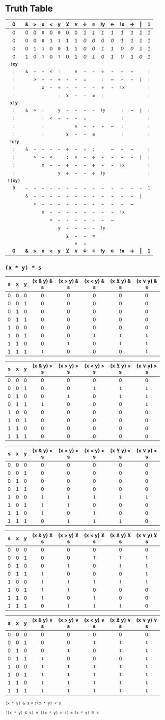 # Truth Table
| 0 | & | > | x | < | y | ⊻ | ∨ | ↓ | ≡ | !y | ← | !x | → | \| | 1 |
|:-:|:-:|:-:|:-:|:-:|:-:|:-:|:-:|:-:|:-:|:-:|:-:|:-:|:-:|:-:|:-:|
| 0 | 0 | 0 |`0`| 0 |`0`| 0 | 0 |_1_|_1_|_1_|_1_|_1_|_1_|_1_|_1_|
| 0 | 0 | 0 |`0`| 1 |`1`| 1 | 1 |_0_|_0_|_0_|_0_|_1_|_1_|_1_|_1_|
| 0 | 0 | 1 |`1`| 0 |`0`| 1 | 1 |_0_|_0_|_1_|_1_|_0_|_0_|_1_|_1_|
| 0 | 1 | 0 |`1`| 0 |`1`| 0 | 1 |_0_|_1_|_0_|_1_|_0_|_1_|_0_|_1_|
|**`!xy`**|   |   |   |   |   |   |   |   |   |   |   |   |   |   |   |
| : |`&`| - | - |`<`| : |   |`∨`| - | - | ÷ | - | - |`→`|   | : |
| : |   |`>`| - | - | ÷ | - | - |`↓`|   | : |`←`| - | - |`\|`| : |
| : |   |   |`x`| - | ÷ | - | - | - | - | ÷ | - |`!x`|   |   | : |
| : |   |   |   |   | : |`⊻`| - | - |`≡`| : |   |   |   |   | : |
|**`x!y`**|||   |   |   |   |   |   |   |   |   |   |   |   |   |
| : |`&`|`>`| : |   |`y`| - | - | - | - |`!y`|   | : |`→`|`\|`| : |
| : |   |   | : |`<`| - | - | - |`↓`|   |   |   | : |   |   | : |
| : |   |   | : |   |   |   |`∨`| - | - | - |`←`| : |   |   | : |
| : |   |   | : |   |   |`⊻`| - | - |`≡`| |  | : |   |   | : |
|**`!x!y`**|   |   |   |   |   |   |   |   |   |   |   |   |   |   |   |
| : |`&`| - | - | - | - | ÷ | - |`↓`| : |   |`←`| - |`→`|   | : |
| : |   |`>`| - |`<`|   | : |`∨`| - | ÷ | - | - | - | - |`\|`| : |
| : |   |   |`x`| - | - | ÷ | - | - | ÷ | - | - |`!x`|   |   | : |
| : |   |   |   |   |`y`| ÷ | - | - | ÷ |`!y`|   |   |   |   | : |
|**`!(xy)`**|   |   |   |   |   |   |   |   |   |   |   |   |   |   |   |
|`0`| - | - | - | - | - | - | - | - | - | - | - | - | - | - |`1`|
|   |`&`| - | - | - | - | - | - | - | - | - | - | - | - |`\|`|   |
|   |   |`>`| - | - | - | - | - | - | - | - | - | - |`→`|   |   |
|   |   |   |`x`| - | - | - | - | - | - | - | - |`!x`|   |   |   |
|   |   |   |   |`<`| - | - | - | - | - | - |`←`|   |   |   |   |
|   |   |   |   |   |`y`| - | - | - | - |`!y`|   |   |   |   |   |
|   |   |   |   |   |   |`⊻`| - | - |`≡`|   |   |   |   |   |   |
|   |   |   |   |   |   |   |`∨`|`↓`|   |   |   |   |   |   |   |
|**0**|**&**|**>**|**x**|**<**|**y**|**⊻**|**∨**|**↓**|**≡**|**!y**|**←**|**!x**|**→**|**\|**|**1**|

## `(x * y) * s`
| s | x | y | (x & y) & s | (x > y) & s | (x < y) & s | (x ⊻ y) & s | (x ∨ y) & s |
|:-:|:-:|:-:|:-----------:|:-----------:|:-----------:|:-----------:|:-----------:|
| 0 | 0 | 0 |      0    |      0    |      0    |      0    |      0    |
| 0 | 0 | 1 |      0    |      0    |      0    |      0    |      0    |
| 0 | 1 | 0 |      0    |      0    |      0    |      0    |      0    |
| 0 | 1 | 1 |      0    |      0    |      0    |      0    |      0    |
| 1 | 0 | 0 |      0    |      0    |      0    |      0    |      0    |
| 1 | 0 | 1 |      0    |      0    |      `1`    |      `1`    |      `1`    |
| 1 | 1 | 0 |      0    |      `1`    |      0    |      `1`    |      `1`    |
| 1 | 1 | 1 |      `1`    |      0    |      0    |      0    |      `1`    |

| s | x | y | (x & y) > s | (x > y) > s | (x < y) > s | (x ⊻ y) > s | (x ∨ y) > s |
|:-:|:-:|:-:|:-----------:|:-----------:|:-----------:|:-----------:|:-----------:|
| 0 | 0 | 0 |      0    |      0    |      0    |      0    |      0    |
| 0 | 0 | 1 |      0    |      0    |      `1`    |      `1`    |      `1`    |
| 0 | 1 | 0 |      0    |      `1`    |      0    |      `1`    |      `1`    |
| 0 | 1 | 1 |      `1`    |      0    |      0    |      0    |      `1`    |
| 1 | 0 | 0 |      0    |      0    |      0    |      0    |      0    |
| 1 | 0 | 1 |      0    |      0    |      0    |      0    |      0    |
| 1 | 1 | 0 |      0    |      0    |      0    |      0    |      0    |
| 1 | 1 | 1 |      0    |      0    |      0    |      0    |      0    |

| s | x | y | (x & y) < s | (x > y) < s | (x < y) < s | (x ⊻ y) < s | (x ∨ y) < s |
|:-:|:-:|:-:|:-----------:|:-----------:|:-----------:|:-----------:|:-----------:|
| 0 | 0 | 0 |      0    |      0    |      0    |      0    |      0    |
| 0 | 0 | 1 |      0    |      0    |      0    |      0    |      0    |
| 0 | 1 | 0 |      0    |      0    |      0    |      0    |      0    |
| 0 | 1 | 1 |      0    |      0    |      0    |      0    |      0    |
| 1 | 0 | 0 |      `1`    |      `1`    |      `1`    |      `1`    |      `1`    |
| 1 | 0 | 1 |      `1`    |      `1`    |      0    |      0    |      0    |
| 1 | 1 | 0 |      `1`    |      0    |      `1`    |      0    |      0    |
| 1 | 1 | 1 |      0    |      `1`    |      `1`    |      `1`    |      0    |


| s | x | y | (x & y) ⊻ s | (x > y) ⊻ s | (x < y) ⊻ s | (x ⊻ y) ⊻ s | (x ∨ y) ⊻ s |
|:-:|:-:|:-:|:-----------:|:-----------:|:-----------:|:-----------:|:-----------:|
| 0 | 0 | 0 |      0    |      0    |      0    |      0    |      0    |
| 0 | 0 | 1 |      0    |      0    |      `1`    |      `1`    |      `1`    |
| 0 | 1 | 0 |      0    |      `1`    |      0    |      `1`    |      `1`    |
| 0 | 1 | 1 |      `1`    |      0    |      0    |      0    |      `1`    |
| 1 | 0 | 0 |      `1`    |      `1`    |      `1`    |      `1`    |      `1`    |
| 1 | 0 | 1 |      `1`    |      `1`    |      0    |      0    |      0    |
| 1 | 1 | 0 |      `1`    |      0    |      `1`    |      0    |      0    |
| 1 | 1 | 1 |      0    |      `1`    |      `1`    |      `1`    |      0    |

| s | x | y | (x & y) ∨ s | (x > y) ∨ s | (x < y) ∨ s | (x ⊻ y) ∨ s | (x ∨ y) ∨ s |
|:-:|:-:|:-:|:-----------:|:-----------:|:-----------:|:-----------:|:-----------:|
| 0 | 0 | 0 |       0     |      0    |      0    |      0    |      0    |
| 0 | 0 | 1 |      0    |      0    |      `1`    |      `1`    |      `1`    |
| 0 | 1 | 0 |      0    |      `1`    |      0    |      `1`    |      `1`    |
| 0 | 1 | 1 |      `1`    |      0    |      0    |      0    |      `1`    |
| 1 | 0 | 0 |      `1`    |      `1`    |      `1`    |      `1`    |      `1`    |
| 1 | 0 | 1 |      `1`    |      `1`    |      `1`    |      `1`    |      `1`    |
| 1 | 1 | 0 |      `1`    |      `1`    |      `1`    |      `1`    |      `1`    |
| 1 | 1 | 1 |      `1`    |      `1`    |      `1`    |      `1`    |      `1`    |

`(x * y) & s` = `!(x * y) < s`

`((x * y) & s) ∨ ((x * y) > s)` = `(x * y) ⊻ s`
